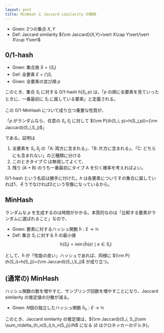 ```yaml
---
layout: post
title: MinHash と Jaccard similarity の関係
---
```


* Given: 2つの集合 $X,Y$
* Def: Jaccard similarity ${\rm Jaccard}(X,Y)=\vert X\cap Y\vert/\vert X\cup Y\vert$



## 0/1-hash

* Given:  集合族 $S=\{S_i\}$
* Def: 全要素 $E=\bigcap S_i$
* Given: 全要素の並び順 $p$

このとき、集合 $S_i$ に対する 0/1-hash $h(S_i, p)$ は、「$p$ の順に全要素を見ていったときに、一番最初に $S_i$ に属している要素」と定義される。



この 0/1-MinHash について成り立つ重要な性質が、

「$p$ がランダムなら、任意の $S_i,S_j$ に対して ${\rm P}(h(S_i, p)=h(S_j,p))={\rm Jaccard}(S_i,S_j)$」

である。証明は

1. 全要素を $S_i,S_j$ の「A: 両方に含まれる」、「B: 片方に含まれる」、「C: どちらにも含まれない」の三種類に分ける
2. このときタイプ C は無視してよくて、
3. 残り (A + B) のうち一番最初にタイプ A を引く確率を考えればよい。



0/1-hash という名前は勝手に付けた。$h$ は各要素についてその集合に属していれば1、そうでなければ0という写像になっているから。



## MinHash

ランダムな $p$ を生成するのは時間がかかる。本質的なのは「比較する要素がランダムに選ばれること」なので、

* Given: 要素に対するハッシュ関数 $\tilde{h}: E\rightarrow\mathbb{N}$
* Def: 集合 $S_i$ に対する $\tilde{h}$ の最小値 $$h(S_i)=\min{\{\tilde{h}(e)\mid e\in S_i\}}$$

として、$\tilde{h}$ が「性能の良い」ハッシュであれば、同様に ${\rm P}(h(S_i)=h(S_j))={\rm Jaccard}(S_i,S_j)$ が成り立つ。



## (通常の) MinHash

ハッシュ関数の数を増やすと、サンプリング回数を増やすことになり、Jaccard similarity の推定値の分散が減る。

* Given: $N$個の独立したハッシュ関数 $\tilde{h}_n: E\rightarrow\mathbb{N}$

このとき、Jaccard similarity の推定値は、${\rm Jaccard}(S_i, S_j)\sim \sum_n\delta_{h_n(S_i),h_n(S_j)}/N$ になる ($\delta$ はクロネッカーのデルタ)。

